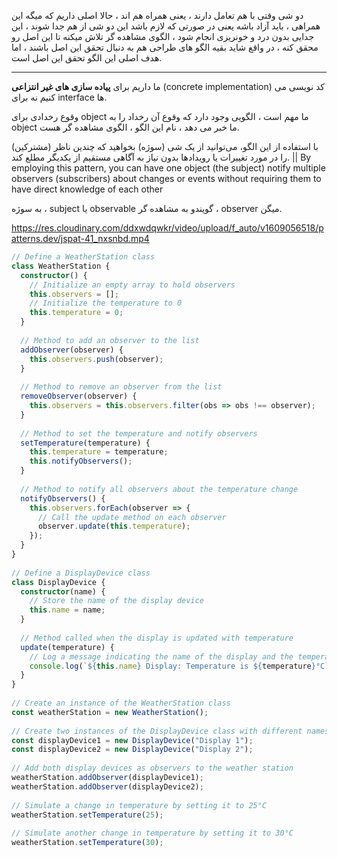 دو شی وقتی با هم تعامل دارند ، یعنی همراه هم اند ، حالا اصلی داریم که میگه این همراهی ، باید آزاد باشه یعنی در صورتی که لازم باشد این دو شی از هم جدا شوند ، این جدایی بدون درد و خونریزی انجام شود ، الگوی مشاهده گر تلاش میکنه تا این اصل رو محقق کنه ، در واقع شاید بقیه الگو های طراحی هم به دنبال تحقق این اصل باشند ، اما هدف اصلی این الگو تحقق این اصل است.

---

ما داریم برای **پیاده سازی های غیر انتزاعی** (concrete implementation) کد نویسی می کنیم نه برای interface ها.

وقوع رخدادی برای object ما مهم است ، الگویی وجود دارد که وقوع آن رخداد را به object ما خبر می دهد ، نام این الگو ، الگوی مشاهده گر هست.

با استفاده از این الگو، می‌توانید از یک شی (سوژه) بخواهید که چندین ناظر (مشترکین) را در مورد تغییرات یا رویدادها بدون نیاز به آگاهی مستقیم از یکدیگر مطلع کند.
||
By employing this pattern, you can have one object (the subject) notify multiple observers (subscribers) about changes or events without requiring them to have direct knowledge of each other

به سوژه ، subject یا observable گویندو به مشاهده گر ، observer میگن.

https://res.cloudinary.com/ddxwdqwkr/video/upload/f_auto/v1609056518/patterns.dev/jspat-41_nxsnbd.mp4

```ts
// Define a WeatherStation class
class WeatherStation {
  constructor() {
    // Initialize an empty array to hold observers
    this.observers = [];
    // Initialize the temperature to 0
    this.temperature = 0;
  }
 
  // Method to add an observer to the list
  addObserver(observer) {
    this.observers.push(observer);
  }
 
  // Method to remove an observer from the list
  removeObserver(observer) {
    this.observers = this.observers.filter(obs => obs !== observer);
  }
 
  // Method to set the temperature and notify observers
  setTemperature(temperature) {
    this.temperature = temperature;
    this.notifyObservers();
  }
 
  // Method to notify all observers about the temperature change
  notifyObservers() {
    this.observers.forEach(observer => {
      // Call the update method on each observer
      observer.update(this.temperature);
    });
  }
}
 
// Define a DisplayDevice class
class DisplayDevice {
  constructor(name) {
    // Store the name of the display device
    this.name = name;
  }
 
  // Method called when the display is updated with temperature
  update(temperature) {
    // Log a message indicating the name of the display and the temperature
    console.log(`${this.name} Display: Temperature is ${temperature}°C`);
  }
}
 
// Create an instance of the WeatherStation class
const weatherStation = new WeatherStation();
 
// Create two instances of the DisplayDevice class with different names
const displayDevice1 = new DisplayDevice("Display 1");
const displayDevice2 = new DisplayDevice("Display 2");
 
// Add both display devices as observers to the weather station
weatherStation.addObserver(displayDevice1);
weatherStation.addObserver(displayDevice2);
 
// Simulate a change in temperature by setting it to 25°C
weatherStation.setTemperature(25);
 
// Simulate another change in temperature by setting it to 30°C
weatherStation.setTemperature(30);
```

